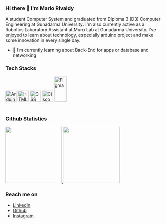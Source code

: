 ### Hi there 👋 I'm Mario Rivaldy
A student Computer System and graduated from Diploma 3 (D3) Computer Engineering at Gunadarma University. I'm also currently active as a Robotics Laboratory Assistant at Muro Lab at Gunadarma University. 
I've enjoyed to learn about technology, especially arduino project and make some innovation in every single day.

- 🌱 I’m currently learning about Back-End for apps or database and networking

### Tech Stacks
<a href="https://www.arduino.cc/"><img allign="left" src="https://www.nesabamedia.com/wp-content/uploads/2019/07/Arduino-IDE-Logo-1.png" alt="Arduino IDE" width="35px"></a>
<a href="https://"><img allign="left" src="https://upload.wikimedia.org/wikipedia/commons/thumb/3/38/HTML5_Badge.svg/800px-HTML5_Badge.svg.png" alt="HTML" width="35px"></a>
<a href="https://"><img allign="left" src="https://upload.wikimedia.org/wikipedia/commons/thumb/6/62/CSS3_logo.svg/800px-CSS3_logo.svg.png" alt="CSS" width="35px"></a>
<a href="https://www.cisco.com"><img allign="left" src="https://www.pngmart.com/files/23/Cisco-Logo-PNG-Image.png" alt="Cisco" width="35px"></a>
<a href="https://www.figma.com"><img allign="left" src="https://seeklogo.com/images/F/figma-logo-3C82F1B96E-seeklogo.com.png" alt="Figma" height="80px" width="40px"></a>
<br>
<br>

### Github Statistics
<p align="left">
<a href="https://github.com/RioRivaldy">
  <img height="180em" src="https://github-readme-stats-eight-theta.vercel.app/api?username=RioRivaldy&show_icons=true&theme=algolia&include_all_commits=true&count_private=true"/>
  <img height="180em" src="https://github-readme-stats-eight-theta.vercel.app/api/top-langs/?username=RioRivaldy&layout=compact&langs_count=8&theme=algolia"/>
</a>
</p>


### Reach me on
- <a href="www.linkedin.com/in/mario-rivaldy-98857a236">LinkedIn</a>
- <a href="https://github.com/RioRivaldy/">Github</a>
- <a href="https://www.instagram.com/rio_8009/">Instagram</a>

<!--
**RioRivaldy/RioRivaldy** is a ✨ _special_ ✨ repository because its `README.md` (this file) appears on your GitHub profile.

Here are some ideas to get you started:

- 🔭 I’m currently working on ...
- 🌱 I’m currently learning ...
- 👯 I’m looking to collaborate on ...
- 🤔 I’m looking for help with ...
- 💬 Ask me about ...
- 📫 How to reach me: ...
- 😄 Pronouns: ...
- ⚡ Fun fact: ...
-->
<!-- -->
